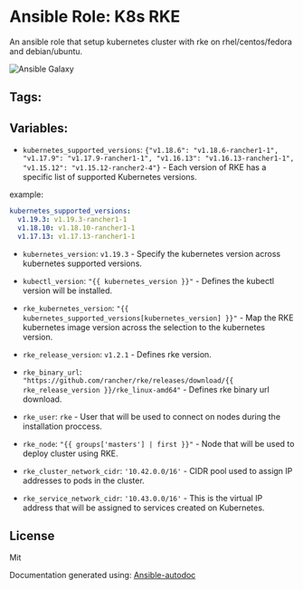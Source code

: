 # Ansible Role: K8s RKE


An ansible role that setup kubernetes cluster with rke on rhel/centos/fedora and debian/ubuntu. 

![Ansible Galaxy](https://github.com/BasisTI/ansible_rke/workflows/Ansible%20Galaxy/badge.svg)

## Tags:
## Variables:

* `kubernetes_supported_versions`: `{"v1.18.6": "v1.18.6-rancher1-1", "v1.17.9": "v1.17.9-rancher1-1", "v1.16.13": "v1.16.13-rancher1-1", "v1.15.12": "v1.15.12-rancher2-4"}` - Each version of RKE has a specific list of supported Kubernetes versions.

example: 


```yaml
kubernetes_supported_versions:
  v1.19.3: v1.19.3-rancher1-1
  v1.18.10: v1.18.10-rancher1-1
  v1.17.13: v1.17.13-rancher1-1
```

* `kubernetes_version`: `v1.19.3` - Specify the kubernetes version across kubernetes supported versions.



* `kubectl_version`: `"{{ kubernetes_version }}"` - Defines the kubectl version will be installed.



* `rke_kubernetes_version`: `"{{ kubernetes_supported_versions[kubernetes_version] }}"` - Map the RKE kubernetes image version across the selection to the kubernetes version.



* `rke_release_version`: `v1.2.1` - Defines rke version.



* `rke_binary_url`: `"https://github.com/rancher/rke/releases/download/{{ rke_release_version }}/rke_linux-amd64"` - Defines rke binary url download.



* `rke_user`: `rke` - User that will be used to connect on nodes during the installation proccess.



* `rke_node`: `"{{ groups['masters'] | first }}"` - Node that will be used to deploy cluster using RKE.



* `rke_cluster_network_cidr`: `'10.42.0.0/16'` - CIDR pool used to assign IP addresses to pods in the cluster.



* `rke_service_network_cidr`: `'10.43.0.0/16'` - This is the virtual IP address that will be assigned to services created on Kubernetes.


## License
Mit



Documentation generated using: [Ansible-autodoc](https://github.com/AndresBott/ansible-autodoc)

